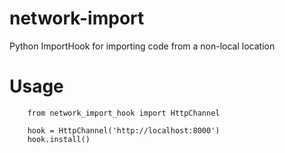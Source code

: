 # network-import
Python ImportHook for importing code from a non-local location

# Usage
```
    from network_import_hook import HttpChannel

    hook = HttpChannel('http://localhost:8000')
    hook.install()
```
